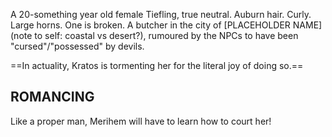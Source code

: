 A 20-something year old female Tiefling, true neutral.
Auburn hair. Curly. Large horns. One is broken. A butcher in the city of \[PLACEHOLDER NAME] (note to self: coastal vs desert?), rumoured by the NPCs to have been "cursed"/"possessed" by devils.

==In actuality, Kratos is tormenting her for the literal joy of doing so.== 

## ROMANCING
Like a proper man, Merihem will have to learn how to court her!

